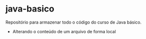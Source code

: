 # java-basico
Repositório para armazenar todo o código do curso de Java básico.

- Alterando o conteúdo de um arquivo de forma local